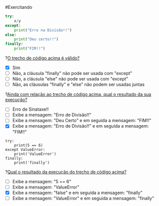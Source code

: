#Exercitando

``` python
try:
    x/y
except:
    print("Erro na Divisão!!")
else:    
    print("Deu certo!!")
finally:    
    print("FIM!!")
```
?[O trecho de código acima é válido?](single)
-[X] Sim
-[ ] Não, a cláusula "finally" não pode ser usada com "except" 
-[ ] Não, a cláusula "else" não pode ser usada com "except"
-[ ] Não, as cláusulas "finally" e "else" não podem ser usadas juntas

?[Ainda com relação ao trecho de código acima, qual o resultado da sua execução?](single)
-[ ] Erro de Sinataxe!!
-[ ] Exibe a mensagem: "Erro de Divisão!!" 
-[ ] Exibe a mensagem: "Deu Certo" e em seguida a mensagem: "FIM!!"
-[x] Exibe a mensagem: "Erro de Divisão!!" e em seguida a mensagem: "FIM!!"

``` phyton
try:
    print(5 == 6)
except ValueError:
    print('ValueError')
finally:
    print('finally')
``` 
?[Qual o resultado da execução do trecho de código acima?](single)
-[ ] Exibe a mensagem: "5 == 6"
-[ ] Exibe a mensagem: "ValueError" 
-[x] Exibe a mensagem: "false" e em seguida a mensagem: "finally"
-[ ] Exibe a mensagem: "ValueError" e em seguida a mensagem: "finally"
